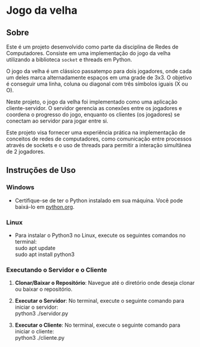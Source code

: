 # Jogo da velha

## Sobre

Este é um projeto desenvolvido como parte da disciplina de Redes de Computadores. Consiste em uma implementação do jogo da velha utilizando a biblioteca `socket` e threads em Python.

O jogo da velha é um clássico passatempo para dois jogadores, onde cada um deles marca alternadamente espaços em uma grade de 3x3. O objetivo é conseguir uma linha, coluna ou diagonal com três símbolos iguais (X ou O).

Neste projeto, o jogo da velha foi implementado como uma aplicação cliente-servidor. O servidor gerencia as conexões entre os jogadores e coordena o progresso do jogo, enquanto os clientes (os jogadores) se conectam ao servidor para jogar entre si.

Este projeto visa fornecer uma experiência prática na implementação de conceitos de redes de computadores, como comunicação entre processos através de sockets e o uso de threads para permitir a interação simultânea de 2 jogadores.


## Instruções de Uso

### Windows
- Certifique-se de ter o Python instalado em sua máquina. Você pode baixá-lo em [python.org](https://www.python.org/downloads/).
  
### Linux
- Para instalar o Python3 no Linux, execute os seguintes comandos no terminal:  
sudo apt update  
sudo apt install python3  

### Executando o Servidor e o Cliente

1. **Clonar/Baixar o Repositório**:
 Navegue até o diretório onde deseja clonar ou baixar o repositório.  

2. **Executar o Servidor**:
No terminal, execute o seguinte comando para iniciar o servidor:  
python3 ./servidor.py *<IP do Computador>*  

3. **Executar o Cliente**:
No terminal, execute o seguinte comando para iniciar o cliente:  
python3 ./cliente.py *<IP do Servidor>*  


 



